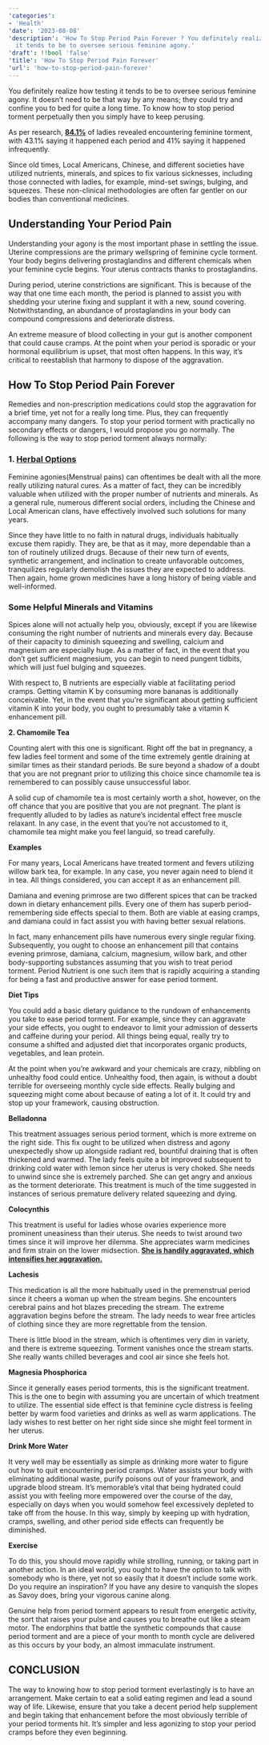 ```yaml
---
'categories':
- 'Health'
'date': '2023-08-08'
'description': 'How To Stop Period Pain Forever ? You definitely realize how testing
  it tends to be to oversee serious feminine agony.'
'draft': !!bool 'false'
'title': 'How To Stop Period Pain Forever'
'url': 'how-to-stop-period-pain-forever'
---
```

 


You definitely realize how testing it tends to be to oversee serious feminine agony. It doesn’t need to be that way by any means; they could try and confine you to bed for quite a long time. To know how to stop period torment perpetually then you simply have to keep perusing.


As per research, **[84.1%](https://vitalmayfair.com/sphere-healthy/)** of ladies revealed encountering feminine torment, with 43.1% saying it happened each period and 41% saying it happened infrequently.


Since old times, Local Americans, Chinese, and different societies have utilized nutrients, minerals, and spices to fix various sicknesses, including those connected with ladies, for example, mind-set swings, bulging, and squeezes. These non-clinical methodologies are often far gentler on our bodies than conventional medicines.


**Understanding Your Period Pain**
----------------------------------


Understanding your agony is the most important phase in settling the issue. Uterine compressions are the primary wellspring of feminine cycle torment. Your body begins delivering prostaglandins and different chemicals when your feminine cycle begins. Your uterus contracts thanks to prostaglandins.


During period, uterine constrictions are significant. This is because of the way that one time each month, the period is planned to assist you with shedding your uterine fixing and supplant it with a new, sound covering. Notwithstanding, an abundance of prostaglandins in your body can compound compressions and deteriorate distress.


An extreme measure of blood collecting in your gut is another component that could cause cramps. At the point when your period is sporadic or your hormonal equilibrium is upset, that most often happens. In this way, it’s critical to reestablish that harmony to dispose of the aggravation.


**How To Stop Period Pain Forever**
-----------------------------------


Remedies and non-prescription medications could stop the aggravation for a brief time, yet not for a really long time. Plus, they can frequently accompany many dangers. To stop your period torment with practically no secondary effects or dangers, I would propose you go normally. The following is the way to stop period torment always normally:


### **1. [Herbal Options](https://vitalmayfair.com/healthy-eating-and-living-by-mandy-king/)**


Feminine agonies(Menstrual pains) can oftentimes be dealt with all the more really utilizing natural cures. As a matter of fact, they can be incredibly valuable when utilized with the proper number of nutrients and minerals. As a general rule, numerous different social orders, including the Chinese and Local American clans, have effectively involved such solutions for many years.


Since they have little to no faith in natural drugs, individuals habitually excuse them rapidly. They are, be that as it may, more dependable than a ton of routinely utilized drugs. Because of their new turn of events, synthetic arrangement, and inclination to create unfavorable outcomes, tranquilizes regularly demolish the issues they are expected to address. Then again, home grown medicines have a long history of being viable and well-informed.


### **Some Helpful Minerals and Vitamins**


Spices alone will not actually help you, obviously, except if you are likewise consuming the right number of nutrients and minerals every day. Because of their capacity to diminish squeezing and swelling, calcium and magnesium are especially huge. As a matter of fact, in the event that you don’t get sufficient magnesium, you can begin to need pungent tidbits, which will just fuel bulging and squeezes.


With respect to, B nutrients are especially viable at facilitating period cramps. Getting vitamin K by consuming more bananas is additionally conceivable. Yet, in the event that you’re significant about getting sufficient vitamin K into your body, you ought to presumably take a vitamin K enhancement pill.


**2. Chamomile Tea**


Counting alert with this one is significant. Right off the bat in pregnancy, a few ladies feel torment and some of the time extremely gentle draining at similar times as their standard periods. Be sure beyond a shadow of a doubt that you are not pregnant prior to utilizing this choice since chamomile tea is remembered to can possibly cause unsuccessful labor.


A solid cup of chamomile tea is most certainly worth a shot, however, on the off chance that you are positive that you are not pregnant. The plant is frequently alluded to by ladies as nature’s incidental effect free muscle relaxant. In any case, in the event that you’re not accustomed to it, chamomile tea might make you feel languid, so tread carefully.


**Examples**


For many years, Local Americans have treated torment and fevers utilizing willow bark tea, for example. In any case, you never again need to blend it in tea. All things considered, you can accept it as an enhancement pill.


Damiana and evening primrose are two different spices that can be tracked down in dietary enhancement pills. Every one of them has superb period-remembering side effects special to them. Both are viable at easing cramps, and damiana could in fact assist you with having better sexual relations.


In fact, many enhancement pills have numerous every single regular fixing. Subsequently, you ought to choose an enhancement pill that contains evening primrose, damiana, calcium, magnesium, willow bark, and other body-supporting substances assuming that you wish to treat period torment. Period Nutrient is one such item that is rapidly acquiring a standing for being a fast and productive answer for ease period torment.


**Diet Tips**


You could add a basic dietary guidance to the rundown of enhancements you take to ease period torment. For example, since they can aggravate your side effects, you ought to endeavor to limit your admission of desserts and caffeine during your period. All things being equal, really try to consume a shifted and adjusted diet that incorporates organic products, vegetables, and lean protein.


At the point when you’re awkward and your chemicals are crazy, nibbling on unhealthy food could entice. Unhealthy food, then again, is without a doubt terrible for overseeing monthly cycle side effects. Really bulging and squeezing might come about because of eating a lot of it. It could try and stop up your framework, causing obstruction.


**Belladonna**


This treatment assuages serious period torment, which is more extreme on the right side. This fix ought to be utilized when distress and agony unexpectedly show up alongside radiant red, bountiful draining that is often thickened and warmed. The lady feels quite a bit improved subsequent to drinking cold water with lemon since her uterus is very choked. She needs to unwind since she is extremely parched. She can get angry and anxious as the torment deteriorate. This treatment is much of the time suggested in instances of serious premature delivery related squeezing and dying.


**Colocynthis**


This treatment is useful for ladies whose ovaries experience more prominent uneasiness than their uterus. She needs to twist around two times since it will improve her dilemma. She appreciates warm medicines and firm strain on the lower midsection. [**She is handily aggravated, which intensifies her aggravation.**](https://vitalmayfair.com/win-win-food-delicious-healthy-eating-for-no-fuss-lovers/)


**Lachesis**


This medication is all the more habitually used in the premenstrual period since it cheers a woman up when the stream begins. She encounters cerebral pains and hot blazes preceding the stream. The extreme aggravation begins before the stream. The lady needs to wear free articles of clothing since they are more regrettable from the tension.


There is little blood in the stream, which is oftentimes very dim in variety, and there is extreme squeezing. Torment vanishes once the stream starts. She really wants chilled beverages and cool air since she feels hot.


**Magnesia Phosphorica**


Since it generally eases period torments, this is the significant treatment. This is the one to begin with assuming you are uncertain of which treatment to utilize. The essential side effect is that feminine cycle distress is feeling better by warm food varieties and drinks as well as warm applications. The lady wishes to rest better on her right side since she might feel torment in her uterus.


**Drink More Water**


It very well may be essentially as simple as drinking more water to figure out how to quit encountering period cramps. Water assists your body with eliminating additional waste, purify poisons out of your framework, and upgrade blood stream. It’s memorable’s vital that being hydrated could assist you with feeling more empowered over the course of the day, especially on days when you would somehow feel excessively depleted to take off from the house. In this way, simply by keeping up with hydration, cramps, swelling, and other period side effects can frequently be diminished.


**Exercise**


To do this, you should move rapidly while strolling, running, or taking part in another action. In an ideal world, you ought to have the option to talk with somebody who is there, yet not so easily that it doesn’t include some work. Do you require an inspiration? If you have any desire to vanquish the slopes as Savoy does, bring your vigorous canine along.


Genuine help from period torment appears to result from energetic activity, the sort that raises your pulse and causes you to breathe out like a steam motor. The endorphins that battle the synthetic compounds that cause period torment and are a piece of your month to month cycle are delivered as this occurs by your body, an almost immaculate instrument.


CONCLUSION
----------


The way to knowing how to stop period torment everlastingly is to have an arrangement. Make certain to eat a solid eating regimen and lead a sound way of life. Likewise, ensure that you take a decent period help supplement and begin taking that enhancement before the most obviously terrible of your period torments hit. It’s simpler and less agonizing to stop your period cramps before they even beginning.


 


 



 


